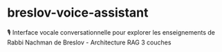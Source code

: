 # breslov-voice-assistant
🎙️ Interface vocale conversationnelle pour explorer les enseignements de Rabbi Nachman de Breslov - Architecture RAG 3 couches
